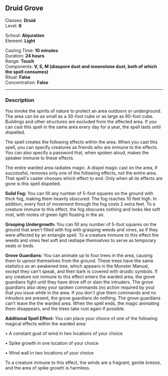 ## Druid Grove

Classes: **Druid**  
Level: **6**  

School: **Abjuration**  
Element: **Light**  

Casting Time: **10 minutes**  
Duration: **24 hours**  
Range: **Touch**  
Components: **V, S, M (diaspore dust and moonstone dust, both of which the spell consumes)**  
Ritual: **False**  
Concentration: **False**  

------

### Description

You invoke the spirits of nature to protect an area outdoors or underground. The area can be as small as a 30-foot cube or as large as 90-foot cube. Buildings and other structures are excluded from the affected area. If you can cast this spell in the same area every day for a year, the spell lasts until dispelled.

The spell creates the following effects within the area. When you cast this spell, you can specify creatures as friends who are immune to the effects. You can also specify a password that, when spoken aloud, makes the speaker immune to these effects.

The entire warded area radiates magic. A dispel magic cast on the area, if successful, removes only one of the following effects, not the entire area. That spell's caster chooses which effect to end. Only when all its effects are gone is this spell dispelled.

**Solid Fog:** You can fill any number of 5-foot squares on the ground with thick fog, making them heavily obscured. The fog reaches 10 feet high. In addition, every foot of movement through the fog costs 2 extra feet. To a creature immune to this effect, the fog obscures nothing and looks like soft mist, with motes of green light floating in the air.

**Grasping Undergrowth:** You can fill any number of 5-foot squares on the ground that aren't filled with fog with grasping weeds and vines, as if they were affected by an entangle spell. To a creature immune to this effect the weeds and vines feel soft and reshape themselves to serve as temporary seats or beds.

**Grove Guardians:** You can animate up to four trees in the area, causing them to uproot themselves from the ground. These trees have the same statistics as an awakened tree, which appears in the Monster Manual, except they can't speak, and their bark is covered with druidic symbols. If any creature not immune to this effect enters the warded area, the grove guardians fight until they have drive off or slain the intruders. The grove guardians also obey your spoken commands (no action required by you) that you issue while in the area. If you don't give them commands and no intruders are present, the grove guardians do nothing. The grove guardians can't leave the the warded area. When the spell ends, the magic animating them disappears, and the trees take root again if possible.

**Additional Spell Effect:** You can place your choice of one of the following magical effects within the warded area:

• A constant gust of wind in two locations of your choice

• Spike growth in one location of your choice

• Wind wall in two locations of your choice

To a creature immune to this effect, the winds are a fragrant, gentle breeze, and the area of spike growth is harmless.